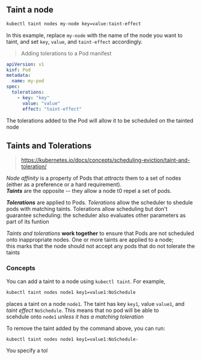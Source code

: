 
## Taint a node

```bash
kubectl taint nodes my-node key=value:taint-effect
```

In this example, replace `my-node` with the name of the node you want to taint, and set `key`, `value`, and `taint-effect` accordingly.  

> Adding tolerations to a Pod manifest
```YAML
apiVersion: v1
kinf: Pod
metadata:
  name: my-pod
spec:
  tolerations:
    - key: "key"
      value: "value"
      effect: "taint-effect"
```

The tolerations added to the Pod will allow it to be scheduled on the tainted node

## Taints and Tolerations
> <https://kubernetes.io/docs/concepts/scheduling-eviction/taint-and-toleration/>

*Node affinity* is a property of Pods that *attracts* them to a set of nodes (either as a preference or a hard requirement).  
***Taints*** are the opposite -- they allow a node t0 repel a set of pods.

***Tolerations*** are applied to Pods. *Tolerations* allow the scheduler to shedule pods with matching taints. Tolerations allow scheduling but don't  
guarantee scheduling: the scheduler also evaluates other parameters as part of its funtion

*Taints and tolerations* **work together** to ensure that Pods are not scheduled onto inappropriate nodes. One or more taints are applied to a node;  
this marks that the node should not accept any pods that do not tolerate the taints

### Concepts
You can add a taint to a node using `kubectl taint`. For example,  
```bash
kubectl taint nodes node1 key1=value1:NoSchedule
```
places a taint on a node `node1`. The taint has key `key1`, value `value1`, and *taint effect* `NoSchedule`. This means that no pod will be able to  
scehdule onto `node1` *unless it has a matching toleration*  

To remove the taint added by the command above, you can run:  
```bash
kubectl taint nodes node1 key1=value1:NoSchedule-
```

You specify a tol
